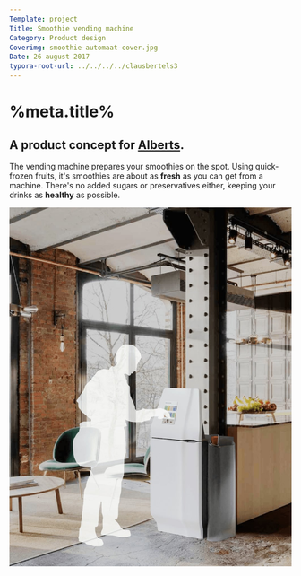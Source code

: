 ```yaml
---
Template: project
Title: Smoothie vending machine
Category: Product design
Coverimg: smoothie-automaat-cover.jpg
Date: 26 august 2017
typora-root-url: ../../../../clausbertels3
---
```


# %meta.title%

## A product concept for [Alberts].

The vending machine prepares your smoothies on the spot. Using quick-frozen fruits, it's smoothies are about as **fresh** as you can get from a machine. There's no added sugars or preservatives either, keeping your drinks as **healthy** as possible.

<img src="/assets/productdesign/smoothie-automaat-cover.jpg" />

[Alberts]: www.alberts.be "Alberts"